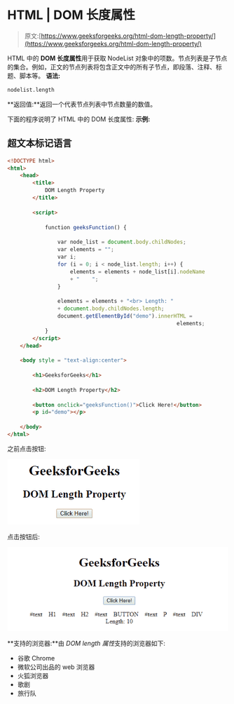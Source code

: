 # HTML | DOM 长度属性

> 原文:[https://www.geeksforgeeks.org/html-dom-length-property/](https://www.geeksforgeeks.org/html-dom-length-property/)

HTML 中的 **DOM 长度属性**用于获取 NodeList 对象中的项数。节点列表是子节点的集合。例如，正文的节点列表将包含正文中的所有子节点，即段落、注释、标题、脚本等。
**语法:**

```html
nodelist.length
```

**返回值:**返回一个代表节点列表中节点数量的数值。

下面的程序说明了 HTML 中的 DOM 长度属性:
**示例:**

## 超文本标记语言

```html
<!DOCTYPE html>
<html>
    <head>
        <title>
            DOM Length Property
        </title>

        <script>

            function geeksFunction() {

                var node_list = document.body.childNodes;
                var elements = "";
                var i;
                for (i = 0; i < node_list.length; i++) {
                    elements = elements + node_list[i].nodeName
                    + "    ";
                }

                elements = elements + "<br> Length: "
                + document.body.childNodes.length;
                document.getElementById("demo").innerHTML =
                                                      elements;
            }
        </script>
    </head>

    <body style = "text-align:center">

        <h1>GeeksforGeeks</h1>

        <h2>DOM Length Property</h2>

        <button onclick="geeksFunction()">Click Here!</button>
        <p id="demo"></p>

    </body>
</html>                   
```

之前点击按钮:

![](img/16e24d4af0a847128f2c69f15ec7cab1.png)

点击按钮后:

![](img/159a970982d05871c18780aeea629be5.png)

**支持的浏览器:**由 *DOM length 属性*支持的浏览器如下:

*   谷歌 Chrome
*   微软公司出品的 web 浏览器
*   火狐浏览器
*   歌剧
*   旅行队